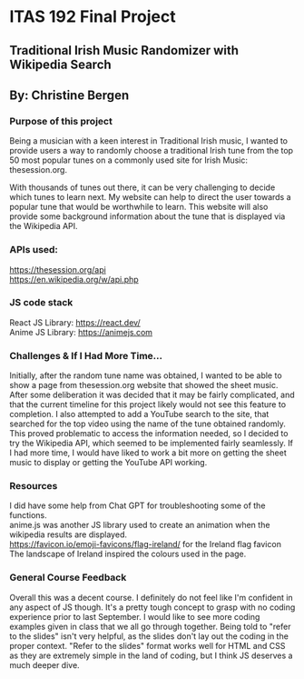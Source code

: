 # ITAS 192 Final Project

## Traditional Irish Music Randomizer with Wikipedia Search

## By: Christine Bergen

### Purpose of this project

Being a musician with a keen interest in Traditional Irish music, I wanted to provide users a way to randomly choose
a traditional Irish tune from the top 50 most popular tunes on a commonly used site for Irish Music: thesession.org.

With thousands of tunes out there, it can be very challenging to decide which tunes to learn next.
My website can help to direct the user towards a popular tune that would be worthwhile to learn.
This website will also provide some background information about the tune that is displayed via the Wikipedia
API.

### APIs used:

https://thesession.org/api<br/>
https://en.wikipedia.org/w/api.php

### JS code stack

React JS Library: https://react.dev/<br/>
Anime JS Library: https://animejs.com

### Challenges & If I Had More Time...

Initially, after the random tune name was obtained, I wanted to be able to show a page from
thesession.org website that showed the sheet music. After some deliberation it was decided that it may be
fairly complicated, and that the current timeline for this project likely would not see this feature to completion.
I also attempted to add a YouTube search to the site, that searched for the top video using the name of the tune
obtained randomly. This proved problematic to access the information needed, so I decided to try the Wikipedia API, which
seemed to be implemented fairly seamlessly. If I had more time, I would have liked to work a bit more on getting the sheet music
to display or getting the YouTube API working.

### Resources

I did have some help from Chat GPT for troubleshooting some of the functions.<br/>
anime.js was another JS library used to create an animation when the wikipedia results are displayed.<br/>
https://favicon.io/emoji-favicons/flag-ireland/ for the Ireland flag favicon<br/>
The landscape of Ireland inspired the colours used in the page.<br/>

### General Course Feedback

Overall this was a decent course. I definitely do not feel like I'm confident in any aspect of JS though. It's a pretty tough concept to grasp with no coding experience prior to last September. I would like to see more coding examples given in class that we all go through together. Being told to "refer to the slides" isn't very helpful, as the slides don't lay out the coding in the proper context. "Refer to the slides" format works well for HTML and CSS as they are extremely simple in the land of coding, but I think JS deserves a much deeper dive.

